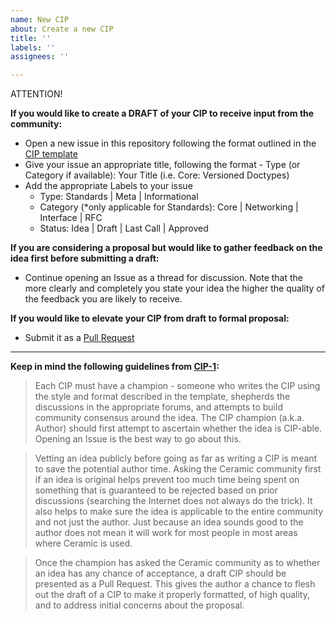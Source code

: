 ```yaml
---
name: New CIP
about: Create a new CIP
title: ''
labels: ''
assignees: ''

---
```


ATTENTION! 

**If you would like to create a DRAFT of your CIP to receive input from the community:**

- Open a new issue in this repository following the format outlined in the [CIP template](https://github.com/ceramicnetwork/CIP/blob/master/cip-template.md)
- Give your issue an appropriate title, following the format - Type (or Category if available): Your Title (i.e. Core: Versioned Doctypes)
- Add the appropriate Labels to your issue
  - Type: Standards | Meta | Informational
  - Category (*only applicable for Standards): Core | Networking | Interface | RFC
  - Status: Idea | Draft | Last Call | Approved

**If you are considering a proposal but would like to gather feedback on the idea first before submitting a draft:**
- Continue opening an Issue as a thread for discussion. Note that the more clearly and completely you state your idea the higher the quality of the feedback you are likely to receive.

**If you would like to elevate your CIP from draft to formal proposal:**
- Submit it as a [Pull Request](https://github.com/ceramicnetwork/CIP/pulls)

---

**Keep in mind the following guidelines from [CIP-1]():**

> Each CIP must have a champion - someone who writes the CIP using the style and format described in the template, shepherds the discussions in the appropriate forums, and attempts to build community consensus around the idea. The CIP champion (a.k.a. Author) should first attempt to ascertain whether the idea is CIP-able. Opening an Issue is the best way to go about this.

> Vetting an idea publicly before going as far as writing a CIP is meant to save the potential author time. Asking the Ceramic community first if an idea is original helps prevent too much time being spent on something that is guaranteed to be rejected based on prior discussions (searching the Internet does not always do the trick). It also helps to make sure the idea is applicable to the entire community and not just the author. Just because an idea sounds good to the author does not mean it will work for most people in most areas where Ceramic is used.

> Once the champion has asked the Ceramic community as to whether an idea has any chance of acceptance, a draft CIP should be presented as a Pull Request. This gives the author a chance to flesh out the draft of a CIP to make it properly formatted, of high quality, and to address initial concerns about the proposal.

